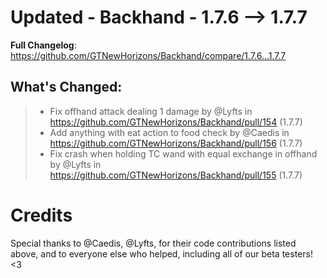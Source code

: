 # Updated - Backhand - 1.7.6 --> 1.7.7
**Full Changelog**: https://github.com/GTNewHorizons/Backhand/compare/1.7.6...1.7.7

## What's Changed:
>* Fix offhand attack dealing 1 damage by @Lyfts in https://github.com/GTNewHorizons/Backhand/pull/154 (1.7.7)
>* Add anything with eat action to food check by @Caedis in https://github.com/GTNewHorizons/Backhand/pull/156 (1.7.7)
>* Fix crash when holding TC wand with equal exchange in offhand by @Lyfts in https://github.com/GTNewHorizons/Backhand/pull/155 (1.7.7)

# Credits
Special thanks to @Caedis, @Lyfts, for their code contributions listed above, and to everyone else who helped, including all of our beta testers! <3
